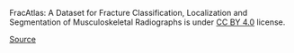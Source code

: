 FracAtlas: A Dataset for Fracture Classification, Localization and Segmentation of Musculoskeletal Radiographs is under [CC BY 4.0](https://creativecommons.org/licenses/by/4.0) license.

[Source](https://figshare.com/articles/dataset/The_dataset/22363012)